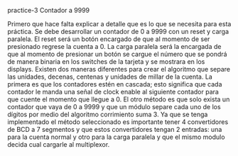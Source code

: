 practice-3
Contador a 9999

Primero que hace falta explicar a detalle que es lo que se necesita para esta práctica. Se debe desarrollar un contador de 0 a 9999 con un reset y carga paralela. El reset será un botón encargado de que al momento de ser presionado regrese la cuenta a 0. La carga paralela será la encargada de que al momento de presionar un botón se cargue el número que se pondrá de manera binaria en los switches de la tarjeta y se mostrara en los displays. 
Existen dos maneras diferentes para crear el algoritmo que separe las unidades, decenas, centenas y unidades de millar de la cuenta. La primera es que los contadores estén en cascada; esto significa que cada contador le manda una señal de clock enable al siguiente contador para que cuente el momento que llegue a 0. El otro método es que solo exista un contador que vaya de 0 a 9999 y que un módulo separe cada uno de los dígitos por medio del algoritmo corrimiento suma 3. 
Ya que se tenga implementado el método seleccionado es importante tener 4 convertidores de BCD a 7 segmentos y que estos convertidores tengan 2 entradas: una para la cuenta normal y otro para la carga paralela y que el mismo modulo decida cual cargarle al multiplexor.
